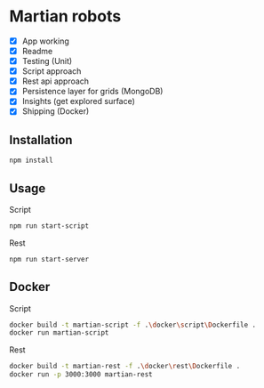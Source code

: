 # Martian robots

- [x] App working
- [x] Readme
- [x] Testing (Unit)
- [x] Script approach
- [x] Rest api approach
- [x] Persistence layer for grids (MongoDB)
- [x] Insights (get explored surface)
- [x] Shipping (Docker)

## Installation

```bash
npm install
```

## Usage

Script

```bash
npm run start-script
```

Rest

```bash
npm run start-server
```

## Docker

Script

```bash
docker build -t martian-script -f .\docker\script\Dockerfile .
docker run martian-script
```

Rest

```bash
docker build -t martian-rest -f .\docker\rest\Dockerfile .
docker run -p 3000:3000 martian-rest
```
